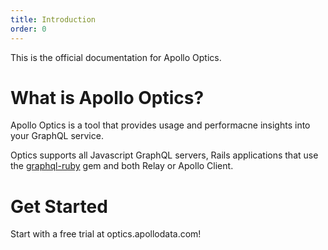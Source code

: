 ```yaml
---
title: Introduction
order: 0
---
```


This is the official documentation for Apollo Optics.

# What is Apollo Optics?

Apollo Optics is a tool that provides usage and performacne insights into your GraphQL service.

Optics supports all Javascript GraphQL servers, Rails applications that use the [graphql-ruby](https://github.com/rmosolgo/graphql-ruby) gem and both Relay or Apollo Client.


# Get Started

Start with a free trial at optics.apollodata.com!
